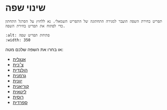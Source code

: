 # שינוי שפה

```{note}
תפריט בחירת השפה הועבר למגירה התחתונה של התפריט השמאלי. נא ללחוץ על הסרגל התחתון כדי לפתוח את תפריט בחירת השפה.
```

```{image} images/documentation_language_menu.png
:alt: פתיחת תפריט שפה
:width: 350
```

או בחרו את השפה שלכם מטה:

- [אנגלית](https://androidaps.readthedocs.io/en/latest/)
- [צ׳כית](https://androidaps.readthedocs.io/cs/latest/)
- [הולנדית](https://androidaps.readthedocs.io/nl/latest/)
- [גרמנית](https://androidaps.readthedocs.io/de/latest/)
- [יוונית](https://androidaps.readthedocs.io/el/latest/)
- [קוריאנית](https://androidaps.readthedocs.io/ko/latest/)
- [ליטאית](https://androidaps.readthedocs.io/lt/latest/)
- [רוסית](https://androidaps.readthedocs.io/ru/latest/)
- [ספרדית](https://androidaps.readthedocs.io/es/latest/)
